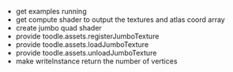 * get examples running
* get compute shader to output the textures and atlas coord array
* create jumbo quad shader
* provide toodle.assets.registerJumboTexture
* provide toodle.assets.loadJumboTexture
* provide toodle.assets.unloadJumboTexture
* make writeInstance return the number of vertices
